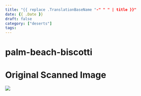 ```yaml
---
title: "{{ replace .TranslationBaseName "-" " " | title }}"
date: {{ .Date }}
draft: false
category: ["deserts"]
tags:
---
```


# palm-beach-biscotti

# Original Scanned Image

![](/static/deserts/palm-beach-biscotti.png)
